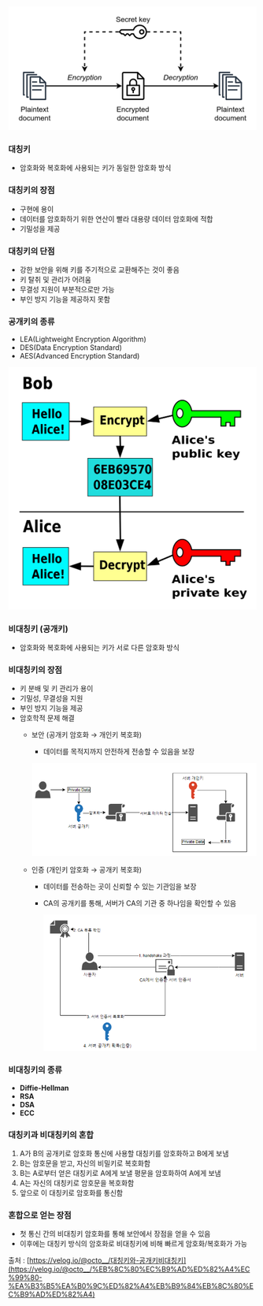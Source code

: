 ![symmetric-key](./img/symmetric-key.png)

### 대칭키

- 암호화와 복호화에 사용되는 키가 동일한 암호화 방식

### 대칭키의 장점

- 구현에 용이
- 데이터를 암호화하기 위한 연산이 빨라 대용량 데이터 암호화에 적합
- 기밀성을 제공

### 대칭키의 단점

- 강한 보안을 위해 키를 주기적으로 교환해주는 것이 좋음
- 키 탈취 및 관리가 어려움
- 무결성 지원이 부분적으로만 가능
- 부인 방지 기능을 제공하지 못함

### 공개키의 종류

- LEA(Lightweight Encryption Algorithm)
- DES(Data Encryption Standard)
- AES(Advanced Encryption Standard)

![public-key](./img/public-key.png)

### 비대칭키 (공개키)

- 암호화와 복호화에 사용되는 키가 서로 다른 암호화 방식

### 비대칭키의 장점

- 키 분배 및 키 관리가 용이
- 기밀성, 무결성을 지원
- 부인 방지 기능을 제공
- 암호학적 문제 해결
    - 보안 (공개키 암호화 → 개인키 복호화)
        - 데이터를 목적지까지 안전하게 전송할 수 있음을 보장
        
        ![public-key-pro-1](./img/public-key-pro-1.png)
        
    - 인증 (개인키 암호화 → 공개키 복호화)
        - 데이터를 전송하는 곳이 신뢰할 수 있는 기관임을 보장
        - CA의 공개키를 통해, 서버가 CA의 기관 중 하나임을 확인할 수 있음
            
            ![public-key-pro-2](./img/public-key-pro-2.png)
            

### 비대칭키의 종류

- **Diffie-Hellman**
- **RSA**
- **DSA**
- **ECC**

### 대칭키과 비대칭키의 혼합

1. A가 B의 공개키로 암호화 통신에 사용할 대칭키를 암호화하고 B에게 보냄
2. B는 암호문을 받고, 자신의 비밀키로 복호화함
3. B는 A로부터 얻은 대칭키로 A에게 보낼 평문을 암호화하여 A에게 보냄
4. A는 자신의 대칭키로 암호문을 복호화함
5. 앞으로 이 대칭키로 암호화를 통신함

### 혼합으로 얻는 장점

- 첫 통신 간의 비대칭키 암호화를 통해 보안에서 장점을 얻을 수 있음
- 이후에는 대칭키 방식의 암호화로 비대칭키에 비해 빠르게 암호화/복호화가 가능

출처 : [https://velog.io/@octo__/대칭키와-공개키비대칭키](https://velog.io/@octo__/%EB%8C%80%EC%B9%AD%ED%82%A4%EC%99%80-%EA%B3%B5%EA%B0%9C%ED%82%A4%EB%B9%84%EB%8C%80%EC%B9%AD%ED%82%A4)
